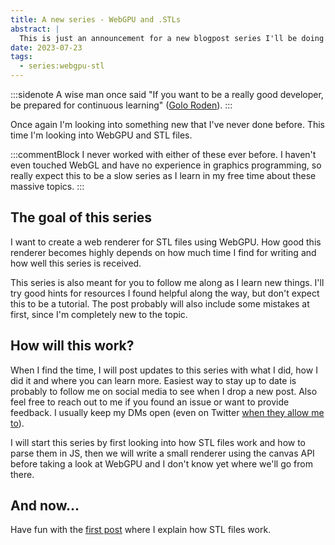 ```yaml
---
title: A new series - WebGPU and .STLs
abstract: |
  This is just an announcement for a new blogpost series I'll be doing about WebGPU and STL files.
date: 2023-07-23
tags:
  - series:webgpu-stl
---
```


:::sidenote
A wise man once said "If you want to be a really good developer, be prepared for continuous learning" ([Golo Roden](theNativeWeb-topEntwickler)).
:::

Once again I'm looking into something new that I've never done before. This time I'm looking into WebGPU and STL files.

:::commentBlock
I never worked with either of these ever before. I haven't even touched WebGL and have no experience in graphics programming, so really expect this to be a slow series as I learn in my free time about these massive topics.
:::

## The goal of this series

I want to create a web renderer for STL files using WebGPU. How good this renderer becomes highly depends on how much time I find for writing and how well this series is received.

This series is also meant for you to follow me along as I learn new things. I'll try good hints for resources I found helpful along the way, but don't expect this to be a tutorial. The post probably will also include some mistakes at first, since I'm completely new to the topic.

## How will this work?

When I find the time, I will post updates to this series with what I did, how I did it and where you can learn more. Easiest way to stay up to date is probably to follow me on social media to see when I drop a new post.
Also feel free to reach out to me if you found an issue or want to provide feedback. I usually keep my DMs open (even on Twitter [when they allow me to](twitter-disable-dms)).

I will start this series by first looking into how STL files work and how to parse them in JS, then we will write a small renderer using the canvas API before taking a look at WebGPU and I don't know yet where we'll go from there.

## And now...

Have fun with the [first post]() where I explain how STL files work.

[theNativeWeb-topEntwickler]: https://youtu.be/vrJ9JtGywkI?t=232
[twitter-disable-dms]: https://twitter.com/Snapstromegon/status/1682277719831085058
